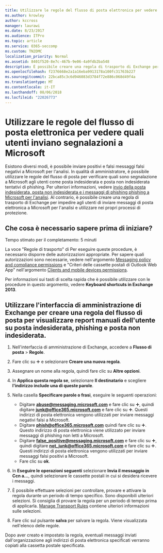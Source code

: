 ```yaml
---
title: Utilizzare le regole del flusso di posta elettronica per vedere quali utenti inviano segnalazioni a Microsoft
ms.author: krowley
author: kccross
manager: laurawi
ms.date: 8/23/2017
ms.audience: ITPro
ms.topic: article
ms.service: O365-seccomp
ms.custom: TN2DMC
localization_priority: Normal
ms.assetid: 8401f520-8e7c-467b-9e06-4a9fdb2ba548
description: È possibile creare una regola di trasporto di Exchange per impedire agli utenti di inviare messaggi di posta elettronica a Microsoft per l'analisi e utilizzare nei propri processi di protezione
ms.openlocfilehash: f2376668e2a1a16eba9913178a100fc31763b227
ms.sourcegitcommit: 22bca85c3c6d946083d3784f72e886c068d49f4a
ms.translationtype: MT
ms.contentlocale: it-IT
ms.lasthandoff: 08/06/2018
ms.locfileid: "22026773"
---
```

# <a name="use-mail-flow-rules-to-see-what-your-users-are-reporting-to-microsoft"></a>Utilizzare le regole del flusso di posta elettronica per vedere quali utenti inviano segnalazioni a Microsoft

Esistono diversi modi, è possibile inviare positivi e falsi messaggi falsi negativi a Microsoft per l'analisi. In qualità di amministratore, è possibile utilizzare le regole del flusso di posta per verificare quali sono segnalazione a Microsoft agli utenti come posta indesiderata e posta non indesiderata tentativi di phishing. Per ulteriori informazioni, vedere [invio della posta indesiderata, posta non indesiderata e i messaggi di phishing phishing a Microsoft per l'analisi](submit-spam-non-spam-and-phishing-scam-messages-to-microsoft-for-analysis.md). Al contrario, è possibile creare una regola di trasporto di Exchange per impedire agli utenti di inviare messaggi di posta elettronica a Microsoft per l'analisi e utilizzare nei propri processi di protezione.
  
## <a name="what-do-you-need-to-know-before-you-begin"></a>Che cosa è necessario sapere prima di iniziare?
<a name="sectionSection0"> </a>

Tempo stimato per il completamento: 5 minuti
  
La voce "Regole di trasporto" di Per eseguire queste procedure, è necessario disporre delle autorizzazioni appropriate. Per sapere quali autorizzazioni sono necessarie, vedere nell'argomento [Messaging policy and compliance permissions](http://technet.microsoft.com/library/ec4d3b9f-b85a-4cb9-95f5-6fc149c3899b.aspx) e "Criteri delle cassette postali di Outlook Web App" nell'argomento [Clients and mobile devices permissions](http://technet.microsoft.com/library/57eca42a-5a7f-4c65-89f0-7a84f2dbea19.aspx). 
  
Per informazioni sui tasti di scelta rapida che è possibile utilizzare con le procedure in questo argomento, vedere **Keyboard shortcuts in Exchange 2013**.
  
## <a name="use-the-eac-to-create-a-mail-flow-rule-to-view-users-manual-junk-phishing-and-not-junk-reports"></a>Utilizzare l'interfaccia di amministrazione di Exchange per creare una regola del flusso di posta per visualizzare report manuali dell'utente su posta indesiderata, phishing e posta non indesiderata.
<a name="sectionSection1"> </a>

1. Nell'interfaccia di amministrazione di Exchange, accedere a **Flusso di posta** \> **Regole**.
    
2. Fare clic su ![Icona Aggiungi](media/ITPro-EAC-AddIcon.png) e selezionare **Creare una nuova regola**.
    
3. Assegnare un nome alla regola, quindi fare clic su **Altre opzioni**.
    
4. In **Applica questa regola se**, selezionare **Il destinatario** e scegliere **l'indirizzo include una di queste parole**.
    
5. Nella casella **Specificare parole o frasi**, eseguire le seguenti operazioni: 
    - Digitare **abuse@messaging.microsoft.com** e fare clic su ![Icona Aggiungi](media/ITPro-EAC-AddIcon.png), quindi digitare **junk@office365.microsoft.com** e fare clic su ![Icona Aggiungi](media/ITPro-EAC-AddIcon.png). Questi indirizzi di posta elettronica vengono utilizzati per inviare messaggi negativi falsi a Microsoft.
    - Digitare **phish@office365.microsoft.com** quindi fare clic su ![Icona Aggiungi](media/ITPro-EAC-AddIcon.png). Questo indirizzo di posta elettronica viene utilizzato per inviare messaggi di phishing non letti a Microsoft.
    - Digitare **false_positive@messaging.microsoft.com** e fare clic su ![Icona Aggiungi](media/ITPro-EAC-AddIcon.png), quindi digitare **not_junk@office365.microsoft.com** e fare clic su ![Icona Aggiungi](media/ITPro-EAC-AddIcon.png). Questi indirizzi di posta elettronica vengono utilizzati per inviare messaggi falsi positivi a Microsoft.
    - Fare clic su **ok**.
    
6. In **Eseguire le operazioni seguenti** selezionare **Invia il messaggio in Ccn a...**, quindi selezionare le cassette postali in cui si desidera ricevere i messaggi. 
    
7. È possibile effettuare selezioni per controllare, provare e attivare la regola durante un periodo di tempo specifico. Sono disponibili ulteriori selezioni. Si consiglia di provare la regola per un periodo di tempo prima di applicarla. [Manage Transport Rules](http://technet.microsoft.com/library/e7a81372-b6d7-4d1f-bc9e-a845a7facac2.aspx) contiene ulteriori informazioni sulle selezioni. 
    
8. Fare clic sul pulsante **salva** per salvare la regola. Viene visualizzata nell'elenco delle regole. 
    
Dopo aver creato e impostato la regola, eventuali messaggi inviati dall'organizzazione agli indirizzi di posta elettronica specificati verranno copiati alla cassetta postale specificata.
  

